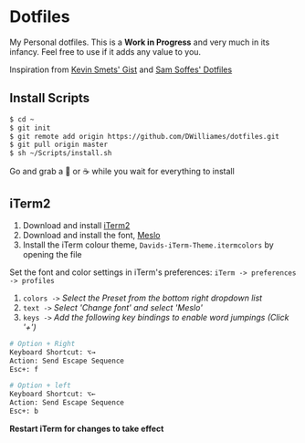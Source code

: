 # Dotfiles
My Personal dotfiles.
This is a **Work in Progress** and very much in its infancy.
Feel free to use if it adds any value to you.

Inspiration from [Kevin Smets' Gist](https://gist.github.com/kevin-smets/8568070) and [Sam Soffes' Dotfiles](https://github.com/soffes/dotfiles)

## Install Scripts
```bash
$ cd ~
$ git init
$ git remote add origin https://github.com/DWilliames/dotfiles.git
$ git pull origin master
$ sh ~/Scripts/install.sh
```
Go and grab a 🍺 or ☕️ while you wait for everything to install


## iTerm2
1. Download and install [iTerm2](http://www.iterm2.com/downloads.html)
2. Download and install the font, [Meslo](https://github.com/powerline/fonts/blob/master/Meslo/Meslo%20LG%20M%20DZ%20Regular%20for%20Powerline.otf?raw=true)
3. Install the iTerm colour theme, `Davids-iTerm-Theme.itermcolors` by opening the file

Set the font and color settings in iTerm's preferences: `iTerm -> preferences -> profiles`

1. `colors ->` *Select the Preset from the bottom right dropdown list*
2. `text ->` *Select 'Change font' and select 'Meslo'*
3. `keys ->` *Add the following key bindings to enable word jumpings (Click '+')*
  ``` bash
  # Option + Right
  Keyboard Shortcut: ⌥→
  Action: Send Escape Sequence
  Esc+: f
  ```

  ``` bash
  # Option + left
  Keyboard Shortcut: ⌥←
  Action: Send Escape Sequence
  Esc+: b
  ```


**Restart iTerm for changes to take effect**
